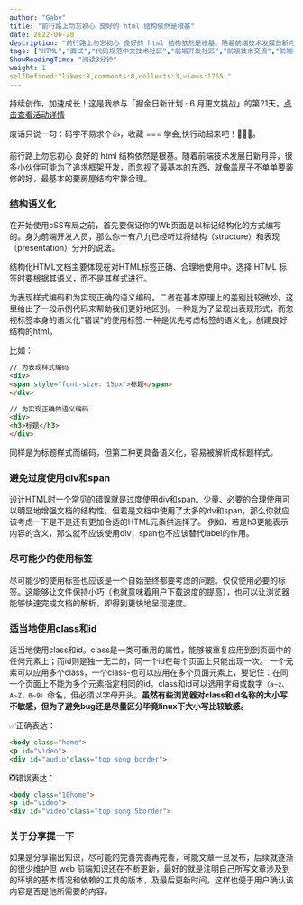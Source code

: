 ```yaml
---
author: "Gaby"
title: "前行路上勿忘初心 良好的 html 结构依然是根基"
date: 2022-06-20
description: "前行路上勿忘初心 良好的 html 结构依然是根基。随着前端技术发展日新月异，很多小伙伴可能为了追求框架开发，而忽视了最基本的东西，就像盖房子不单单要装修的好，最基本的要房屋结构牢靠合理。"
tags: ["HTML","面试","代码规范中文技术社区","前端开发社区","前端技术交流","前端框架教程","JavaScript 学习资源","CSS 技巧与最佳实践","HTML5 最新动态","前端工程师职业发展","开源前端项目","前端技术趋势"]
ShowReadingTime: "阅读3分钟"
weight: 1
selfDefined:"likes:8,comments:0,collects:3,views:1765,"
---
```

持续创作，加速成长！这是我参与「掘金日新计划 · 6 月更文挑战」的第21天，[点击查看活动详情](https://juejin.cn/post/7099702781094674468 "https://juejin.cn/post/7099702781094674468")

废话只说一句：码字不易求个👍，收藏 === 学会,快行动起来吧！🙇‍🙇‍🙇‍。

前行路上勿忘初心 良好的 html 结构依然是根基。随着前端技术发展日新月异，很多小伙伴可能为了追求框架开发，而忽视了最基本的东西，就像盖房子不单单要装修的好，最基本的要房屋结构牢靠合理。

### 结构语义化

在开始使用cSS布局之前，首先要保证你的Wb页面是以标记结构化的方式编写的。身为前端开发人员，那么你十有八九已经听过将结构（structure）和表现（presentation）分开的说法。

结构化HTML文档主要体现在对HTML标签正确、合理地使用中。选择 HTML 标签时要根据其语义，而不是其样式进行。

为表现样式编码和为实现正确的语义编码，二者在基本原理上的差别比较微妙。这里给出了一段示例代码来帮助我们更好地区别。一种是为了呈现出表现形式，而忽视标签本身的语义化"错误"的使用标签.一种是优先考虑标签的语义化，创建良好结构的html。

比如：

```html
// 为表现样式编码
<div>
<span style="font-size: 15px">标题</span>
</div>

// 为实现正确的语义编码
<div>
<h3>标题</h3>
</div>

```

同样是为标题样式而编码，但第二种更具备语义化，容易被解析成标题样式。

### 避免过度使用div和span

设计HTML时一个常见的错误就是过度使用div和span。少量、必要的合理使用可以明显地增强文档的结构性。但若是文档中使用了太多的dv和span，那么你就应该考虑一下是不是还有更加合适的HTML元素供选择了。 例如，若是h3更能表示内容的含义，那么就不应该使用div，span也不应该替代label的作用。

### 尽可能少的使用标签

尽可能少的使用标签也应该是一个自始至终都要考虑的问题。仅仅使用必要的标签。这能够让文件保持小巧（也就意味着用户下载速度的提高），也可以让浏览器能够快速完成文档的解析，即得到更快地呈现速度。

### 适当地使用class和id

适当地使用class和id。class是一类可重用的属性，能够被重复应用到到页面中的任何元素上；而id则是独一无二的，同一个id在每个页面上只能出现一次。 一个元素可以应用多个class，一个class-也可以应用在多个页面元素上，要记住：在同一个页面上不能为多个元素指定相同的id。class和id可以选用字母或数字`（a~z、A~Z、0~9）`命名，但必须以字母开头。**虽然有些浏览器对class和id名称的大小写不敏感，但为了避免bug还是尽量区分毕竟linux下大小写比较敏感。**

✅正确表达：

```html
<body class="home">
<p id="video">
<div id="audio"class="top song border">
```

❎错误表达：

```html
<body class="10home">
<p id="video">
<div id="video"class="top song 5border">
```

### 关于分享提一下

如果是分享输出知识，尽可能的完善完善再完善，可能文章一旦发布，后续就逐渐的很少维护但 web 前端知识还在不断更新，最好的就是注明自己所写文章涉及到的环境的基本情况和依赖的工具的版本，及最后更新时间，这样也便于用户确认该内容是否是他所需要的内容。